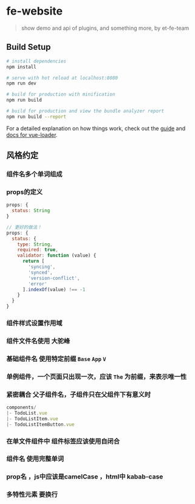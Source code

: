 # fe-website

> show demo and api of plugins, and something more, by et-fe-team

## Build Setup

``` bash
# install dependencies
npm install

# serve with hot reload at localhost:8080
npm run dev

# build for production with minification
npm run build

# build for production and view the bundle analyzer report
npm run build --report
```

For a detailed explanation on how things work, check out the [guide](http://vuejs-templates.github.io/webpack/) and [docs for vue-loader](http://vuejs.github.io/vue-loader).

## 风格约定 ##

### 组件名**多个单词**组成 ###
### props的定义 ###

```javascript
props: {
  status: String
}

// 更好的做法！
props: {
  status: {
    type: String,
    required: true,
    validator: function (value) {
      return [
        'syncing',
        'synced',
        'version-conflict',
        'error'
      ].indexOf(value) !== -1
    }
  }
}
```

### 组件样式设置**作用域** ###

### 组件文件名使用 **大驼峰** ###

### 基础组件名 使用特定前缀 **`Base` `App` `V`** ###

### 单例组件，一个页面只出现一次，应该 **`The`** 为前缀，来表示唯一性 ###

### 紧密耦合 父子组件名，子组件只在父组件下有意义时 ###

```javascript
components/
|- TodoList.vue
|- TodoListItem.vue
|- TodoListItemButton.vue
```

### 在单文件组件中 组件标签应该使用**自闭合** ###

### 组件名 使用**完整单词** ###

### prop名 ，js中应该是camelCase ，html中 kabab-case ###

### 多特性元素 要换行 ###
